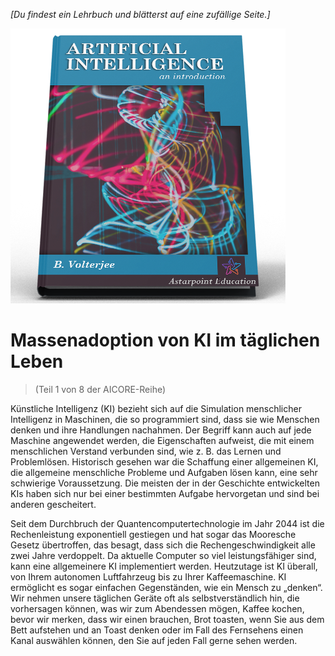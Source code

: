 *[Du findest ein Lehrbuch und blätterst auf eine zufällige Seite.]*

![KI Lehrbuch](/resources/lore/textbookAI440.png)
# Massenadoption von KI im täglichen Leben
> (Teil 1 von 8 der AICORE-Reihe)

Künstliche Intelligenz (KI) bezieht sich auf die Simulation menschlicher Intelligenz in Maschinen, die so programmiert sind, dass sie wie Menschen denken und ihre Handlungen nachahmen. Der Begriff kann auch auf jede Maschine angewendet werden, die Eigenschaften aufweist, die mit einem menschlichen Verstand verbunden sind, wie z. B. das Lernen und Problemlösen. Historisch gesehen war die Schaffung einer allgemeinen KI, die allgemeine menschliche Probleme und Aufgaben lösen kann, eine sehr schwierige Voraussetzung. Die meisten der in der Geschichte entwickelten KIs haben sich nur bei einer bestimmten Aufgabe hervorgetan und sind bei anderen gescheitert.  

Seit dem Durchbruch der Quantencomputertechnologie im Jahr 2044 ist die Rechenleistung exponentiell gestiegen und hat sogar das Mooresche Gesetz übertroffen, das besagt, dass sich die Rechengeschwindigkeit alle zwei Jahre verdoppelt. Da aktuelle Computer so viel leistungsfähiger sind, kann eine allgemeinere KI implementiert werden. Heutzutage ist KI überall, von Ihrem autonomen Luftfahrzeug bis zu Ihrer Kaffeemaschine. KI ermöglicht es sogar einfachen Gegenständen, wie ein Mensch zu „denken“. Wir nehmen unsere täglichen Geräte oft als selbstverständlich hin, die vorhersagen können, was wir zum Abendessen mögen, Kaffee kochen, bevor wir merken, dass wir einen brauchen, Brot toasten, wenn Sie aus dem Bett aufstehen und an Toast denken oder im Fall des Fernsehens einen Kanal auswählen können, den Sie auf jeden Fall gerne sehen werden.  
